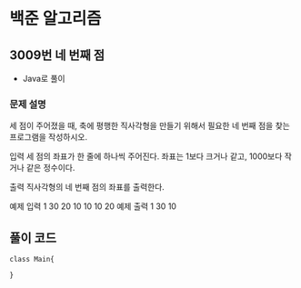 
# 백준 알고리즘
## 3009번 네 번째 점
* Java로 풀이

### 문제 설명
세 점이 주어졌을 때, 축에 평행한 직사각형을 만들기 위해서 필요한 네 번째 점을 찾는 프로그램을 작성하시오.

입력
세 점의 좌표가 한 줄에 하나씩 주어진다. 좌표는 1보다 크거나 같고, 1000보다 작거나 같은 정수이다.

출력
직사각형의 네 번째 점의 좌표를 출력한다.

예제 입력 1
30 20
10 10
10 20
예제 출력 1
30 10

## 풀이 코드
```
class Main{
  
}

```
